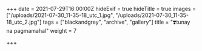 +++
date = 2021-07-29T16:00:00Z
hideExif = true
hideTitle = true
images = ["/uploads/2021-07-30_11-35-18_utc_1.jpg", "/uploads/2021-07-30_11-35-18_utc_2.jpg"]
tags = ["blackandgrey", "archive", "gallery"]
title = "❣️tunay na pagmamahal"
weight = 7

+++
